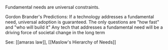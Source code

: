 Fundamental needs are universal constraints.

Gordon Brander's Predictions: If a technology addresses a fundamental need, universal adoption is guaranteed. The only questions are "how fast" and "who will build it" Any tech that addresses a fundamental need will be a driving force of societal change in the long term

See: [[amaras law]], [[Maslow's Hierarchy of Needs]]